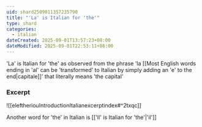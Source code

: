 ```yaml
---
uid: shard2509011357235790
title: "'La' is Italian for 'the'"
type: shard
categories:
  - italian
dateCreated: 2025-09-01T13:57:23+08:00
dateModified: 2025-09-01T22:53:11+08:00
---
```

'La' is Italian for 'the' as observed from the phrase 'la [[Most English words ending in 'al' can be 'transformed' to Italian by simply adding an 'e' to the end|capitale]]' that literally means 'the capital'

### Excerpt
![[eleftheriouIntroductionItalianexcerptindex#^2txqc]]

Another word for 'the' in Italian is [['Il' is Italian for 'the'|'il']]